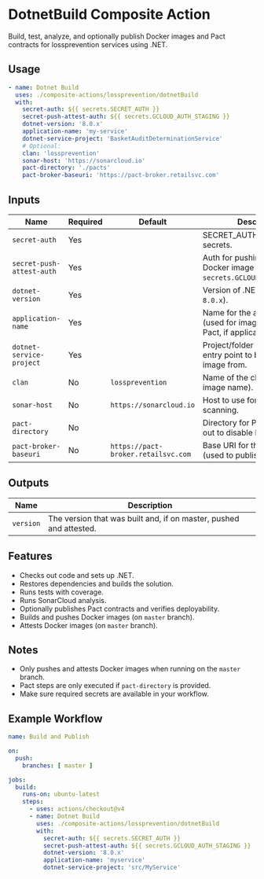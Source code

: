 # DotnetBuild Composite Action

Build, test, analyze, and optionally publish Docker images and Pact contracts for lossprevention services using .NET.

## Usage

```yaml
- name: Dotnet Build
  uses: ./composite-actions/lossprevention/dotnetBuild
  with:
    secret-auth: ${{ secrets.SECRET_AUTH }}
    secret-push-attest-auth: ${{ secrets.GCLOUD_AUTH_STAGING }}
    dotnet-version: '8.0.x'
    application-name: 'my-service'
    dotnet-service-project: 'BasketAuditDeterminationService'
    # Optional:
    clan: 'lossprevention'
    sonar-host: 'https://sonarcloud.io'
    pact-directory: './pacts'
    pact-broker-baseuri: 'https://pact-broker.retailsvc.com'
```

## Inputs

| Name                      | Required | Default                        | Description                                                                                      |
|---------------------------|----------|--------------------------------|--------------------------------------------------------------------------------------------------|
| `secret-auth`             | Yes      |                                | SECRET_AUTH value from secrets.                                                                  |
| `secret-push-attest-auth` | Yes      |                                | Auth for pushing/attesting Docker image (e.g., `secrets.GCLOUD_AUTH_STAGING`).                  |
| `dotnet-version`          | Yes      |                                | Version of .NET to install (e.g., `8.0.x`).                                                     |
| `application-name`        | Yes      |                                | Name for the application (used for image name and Pact, if applicable).                         |
| `dotnet-service-project`  | Yes      |                                | Project/folder of the service entry point to build Docker image from.                            |
| `clan`                    | No       | `lossprevention`               | Name of the clan (used for image name).                                                         |
| `sonar-host`              | No       | `https://sonarcloud.io`        | Host to use for Sonar scanning.                                                                 |
| `pact-directory`          | No       |                                | Directory for Pact files. Leave out to disable Pact steps.                                       |
| `pact-broker-baseuri`     | No       | `https://pact-broker.retailsvc.com` | Base URI for the Pact broker (used to publish Pacts).                                           |

## Outputs

| Name      | Description                                                                 |
|-----------|-----------------------------------------------------------------------------|
| `version` | The version that was built and, if on master, pushed and attested.          |

## Features

- Checks out code and sets up .NET.
- Restores dependencies and builds the solution.
- Runs tests with coverage.
- Runs SonarCloud analysis.
- Optionally publishes Pact contracts and verifies deployability.
- Builds and pushes Docker images (on `master` branch).
- Attests Docker images (on `master` branch).

## Notes

- Only pushes and attests Docker images when running on the `master` branch.
- Pact steps are only executed if `pact-directory` is provided.
- Make sure required secrets are available in your workflow.

## Example Workflow

```yaml
name: Build and Publish

on:
  push:
    branches: [ master ]

jobs:
  build:
    runs-on: ubuntu-latest
    steps:
      - uses: actions/checkout@v4
      - name: Dotnet Build
        uses: ./composite-actions/lossprevention/dotnetBuild
        with:
          secret-auth: ${{ secrets.SECRET_AUTH }}
          secret-push-attest-auth: ${{ secrets.GCLOUD_AUTH_STAGING }}
          dotnet-version: '8.0.x'
          application-name: 'myservice'
          dotnet-service-project: 'src/MyService'